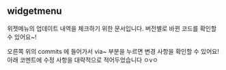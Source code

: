 ## widgetmenu
위젯메뉴의 업데이트 내역을 체크하기 위한 문서입니다.
버전별로 바뀐 코드를 확인할 수 있어요~!

오른쪽 위의 commits 에 들어가서 via~ 부분을 누르면 변경 사항을 확인할 수 있어요!
아래 코멘트에 수정 사항을 대략적으로 적어두었습니다 ㅇvㅇ
